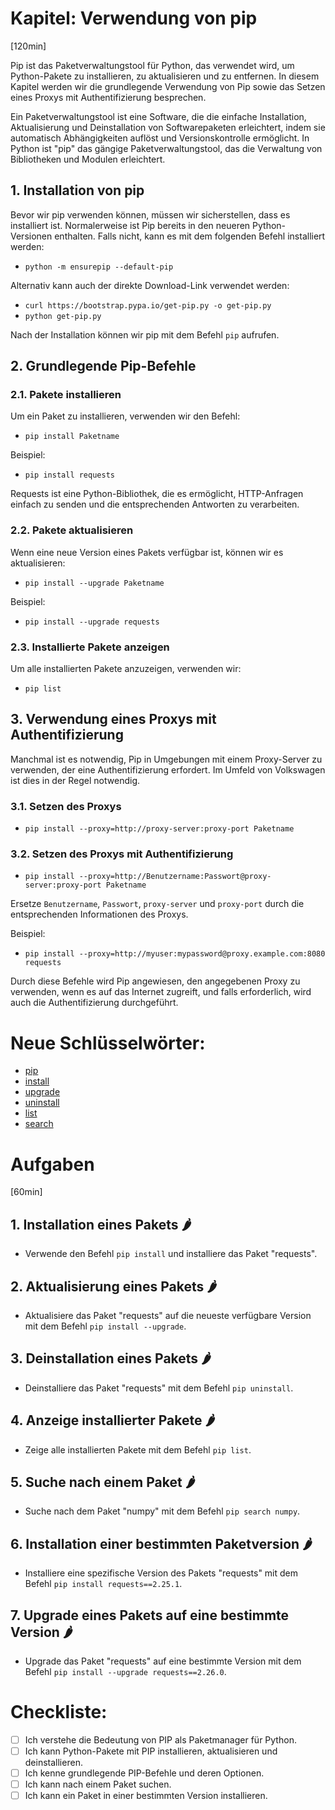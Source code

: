 # Kapitel: Verwendung von pip
[120min]

Pip ist das Paketverwaltungstool für Python, das verwendet wird, um Python-Pakete zu installieren, zu aktualisieren und zu entfernen. In diesem Kapitel werden wir die grundlegende Verwendung von Pip sowie das Setzen eines Proxys mit Authentifizierung besprechen.

Ein Paketverwaltungstool ist eine Software, die die einfache Installation, Aktualisierung und Deinstallation von Softwarepaketen erleichtert, indem sie automatisch Abhängigkeiten auflöst und Versionskontrolle ermöglicht. In Python ist "pip" das gängige Paketverwaltungstool, das die Verwaltung von Bibliotheken und Modulen erleichtert.

## 1. Installation von pip

Bevor wir pip verwenden können, müssen wir sicherstellen, dass es installiert ist. Normalerweise ist Pip bereits in den neueren Python-Versionen enthalten. Falls nicht, kann es mit dem folgenden Befehl installiert werden:

- `python -m ensurepip --default-pip`

Alternativ kann auch der direkte Download-Link verwendet werden:

- `curl https://bootstrap.pypa.io/get-pip.py -o get-pip.py`
- `python get-pip.py`

Nach der Installation können wir pip mit dem Befehl `pip` aufrufen.

## 2. Grundlegende Pip-Befehle

### 2.1. Pakete installieren

Um ein Paket zu installieren, verwenden wir den Befehl:

- `pip install Paketname`

Beispiel:

- `pip install requests`

Requests ist eine Python-Bibliothek, die es ermöglicht, HTTP-Anfragen einfach zu senden und die entsprechenden Antworten zu verarbeiten.

### 2.2. Pakete aktualisieren

Wenn eine neue Version eines Pakets verfügbar ist, können wir es aktualisieren:

- `pip install --upgrade Paketname`

Beispiel:

- `pip install --upgrade requests`

### 2.3. Installierte Pakete anzeigen

Um alle installierten Pakete anzuzeigen, verwenden wir:

- `pip list`

## 3. Verwendung eines Proxys mit Authentifizierung

Manchmal ist es notwendig, Pip in Umgebungen mit einem Proxy-Server zu verwenden, der eine Authentifizierung erfordert. Im Umfeld von Volkswagen ist dies in der Regel notwendig.

### 3.1. Setzen des Proxys

- `pip install --proxy=http://proxy-server:proxy-port Paketname`

### 3.2. Setzen des Proxys mit Authentifizierung

- `pip install --proxy=http://Benutzername:Passwort@proxy-server:proxy-port Paketname`

Ersetze `Benutzername`, `Passwort`, `proxy-server` und `proxy-port` durch die entsprechenden Informationen des Proxys.

Beispiel:

- `pip install --proxy=http://myuser:mypassword@proxy.example.com:8080 requests`

Durch diese Befehle wird Pip angewiesen, den angegebenen Proxy zu verwenden, wenn es auf das Internet zugreift, und falls erforderlich, wird auch die Authentifizierung durchgeführt.

# Neue Schlüsselwörter:

- [pip](https://pip.pypa.io/en/stable/)
- [install](https://pip.pypa.io/en/stable/cli/pip_install/)
- [upgrade](https://pip.pypa.io/en/stable/cli/pip_install/#upgrading-packages)
- [uninstall](https://pip.pypa.io/en/stable/cli/pip_uninstall/)
- [list](https://pip.pypa.io/en/stable/cli/pip_list/)
- [search](https://pip.pypa.io/en/stable/cli/pip_search/)

# Aufgaben
[60min]

## 1. Installation eines Pakets 🌶️
   - Verwende den Befehl `pip install` und installiere das Paket "requests".

## 2. Aktualisierung eines Pakets 🌶️
   - Aktualisiere das Paket "requests" auf die neueste verfügbare Version mit dem Befehl `pip install --upgrade`.

## 3. Deinstallation eines Pakets 🌶️
   - Deinstalliere das Paket "requests" mit dem Befehl `pip uninstall`.

## 4. Anzeige installierter Pakete 🌶️
   - Zeige alle installierten Pakete mit dem Befehl `pip list`.

## 5. Suche nach einem Paket 🌶️
   - Suche nach dem Paket "numpy" mit dem Befehl `pip search numpy`.

## 6. Installation einer bestimmten Paketversion 🌶️
   - Installiere eine spezifische Version des Pakets "requests" mit dem Befehl `pip install requests==2.25.1`.

## 7. Upgrade eines Pakets auf eine bestimmte Version 🌶️
   - Upgrade das Paket "requests" auf eine bestimmte Version mit dem Befehl `pip install --upgrade requests==2.26.0`.


# Checkliste:

- [ ] Ich verstehe die Bedeutung von PIP als Paketmanager für Python.
- [ ] Ich kann Python-Pakete mit PIP installieren, aktualisieren und deinstallieren.
- [ ] Ich kenne grundlegende PIP-Befehle und deren Optionen.
- [ ] Ich kann nach einem Paket suchen.
- [ ] Ich kann ein Paket in einer bestimmten Version installieren.
